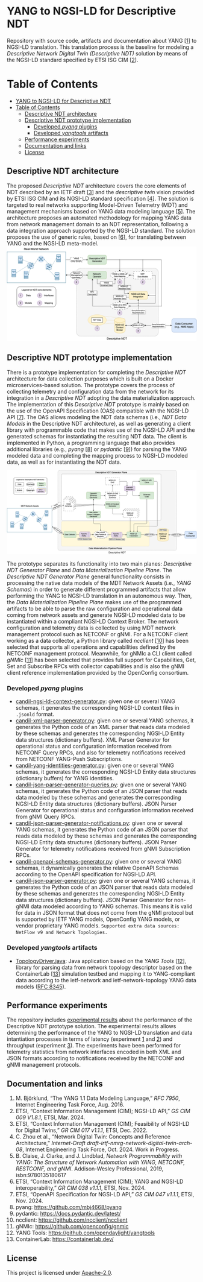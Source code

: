 # YANG to NGSI-LD for Descriptive NDT
Repository with source code, artifacts and documentation about YANG [[1](https://datatracker.ietf.org/doc/html/rfc7950)] to NGSI-LD translation. This translation process is the baseline for modeling a *Descriptive Network Digital Twin (Descriptive NDT)* solution by means of the NGSI-LD standard specified by ETSI ISG CIM [[2](https://www.etsi.org/deliver/etsi_gs/CIM/001_099/009/01.08.01_60/gs_CIM009v010801p.pdf)].

# Table of Contents
- [YANG to NGSI-LD for Descriptive NDT](#yang-to-ngsi-ld-for-descriptive-ndt)
- [Table of Contents](#table-of-contents)
  - [Descriptive NDT architecture](#descriptive-ndt-architecture)
  - [Descriptive NDT prototype implementation](#descriptive-ndt-prototype-implementation)
    - [Developed _pyang_ plugins](#developed-pyang-plugins)
    - [Developed _yangtools_ artifacts](#developed-yangtools-artifacts)
  - [Performance experiments](#performance-experiments)
  - [Documentation and links](#documentation-and-links)
  - [License](#license)
  
## Descriptive NDT architecture
The proposed *Descriptive NDT* architecture covers the core elements of NDT described by an IETF draft [[3](https://datatracker.ietf.org/doc/html/draft-irtf-nmrg-network-digital-twin-arch-08)] and the *descriptive twin* vision provided by ETSI ISG CIM and its NGSI-LD standard specification [[4](https://www.etsi.org/deliver/etsi_gr/CIM/001_099/017/01.01.01_60/gr_CIM017v010101p.pdf)]. The solution is targeted to real networks supporting Model-Driven Telemetry (MDT) and management mechanisms based on YANG data modeling language [[5](https://www.oreilly.com/library/view/network-programmability-with/9780135180471/)]. The architecture proposes an automated methodology for mapping YANG data from network management domain to an NDT representation, following a data integration approach supported by the NGSI-LD standard. The solution proposes the use of generic rules, based on [[6](https://www.etsi.org/deliver/etsi_gr/CIM/001_099/038/01.01.01_60/gr_CIM038v010101p.pdf)], for translating between YANG and the NGSI-LD meta-model. 
![DescriptiveNDT-Arch-DataIntegration](resources/images/DescriptiveNDT-Arch-DataIntegration.png)

## Descriptive NDT prototype implementation
There is a prototype implementation for completing the *Descriptive NDT* architecture for data collection purposes which is built on a Docker microservices-based solution. The prototype covers the process of collecting telemetry and configuration data from the network for its integration in a *Descriptive NDT* adopting the data materialization approach. The implementation of this *Descriptive NDT* prototype is mainly based on the use of the OpenAPI Specification (OAS) compatible with the NGSI-LD API [[7](https://www.etsi.org/deliver/etsi_gs/CIM/001_099/047/01.01.01_60/gs_CIM047v010101p.pdf)]. The OAS allows modeling the NDT data schemas (i.e., *NDT Data Models* in the Descriptive NDT architecture), as well as generating a client library with programmable code that makes use of the NGSI-LD API and the generated schemas for instantiating the resulting NDT data. The client is implemented in Python, a programming language that also provides additional libraries (e.g., *pyang* [[8](https://github.com/mbj4668/pyang)] or *pydantic* [[9](https://docs.pydantic.dev/latest/)]) for parsing the YANG modeled data and completing the mapping process to NGSI-LD modeled data, as well as for instantiating the NDT data. 

![YANG-to-NGSI-LD-translation](resources/images/YANG-to-NGSI-LD-translation.png)

The prototype separates its functionality into two main planes: *Descriptive NDT Generator Plane* and *Data Materialization Pipeline Plane*. The *Descriptive NDT Generator Plane* general functionality consists in processing the native data models of the MDT Network Assets (i.e., *YANG Schemas*) in order to generate different programmed artifacts that allow performing the YANG to NGSI-LD translation in an autonomous way. Then, the *Data Materialization Pipeline Plane* makes use of the programmed artifacts to be able to parse the raw configuration and operational data coming from network assets and generate NGSI-LD modeled data to be instantiated within a compliant NGSI-LD Context Broker. The network configuration and telemetry data is collected by using MDT network management protocol such as NETCONF or gNMI. For a NETCONF client working as a data collector, a Python library called *ncclient* [[10](https://github.com/ncclient/ncclient)] has been selected that supports all operations and capabilities defined by the NETCONF management protocol. Meanwhile, for gNMIc a CLI client called *gNMIc* [[11](https://github.com/openconfig/gnmic)] has been selected that provides full support for Capabilities, Get, Set and Subscribe RPCs with collector capabilities and is also the gNMI client reference implementation provided by the OpenConfig consortium.

### Developed _pyang_ plugins
- [candil-ngsi-ld-context-generator.py](yang/pyang-plugins/candil-ngsi-ld-context-generator.py): given one or several YANG schemas, it generates the corresponding NGSI-LD context files in ```.jsonld``` format.
- [candil-xml-parser-generator.py](yang/pyang-plugins/candil-xml-parser-generator.py): given one or several YANG schemas, it generates the Python code of an XML parser that reads data modeled by these schemas and generates the corresponding NGSI-LD Entity data structures (dictionary buffers). XML Parser Generator for operational status and configuration information received from NETCONF Query RPCs, and also for telemetry notifications received from NETCONF YANG-Push Subscriptions.
- [candil-yang-identities-generator.py](yang/pyang-plugins/candil-yang-identities-generator.py): given one or several YANG schemas, it generates the corresponding NGSI-LD Entity data structures (dictionary buffers) for YANG identities.
- [candil-json-parser-generator-queries.py](yang/pyang-plugins/candil-json-parser-generator-queries.py): given one or several YANG schemas, it generates the Python code of an JSON parser that reads data modeled by these schemas and generates the corresponding NGSI-LD Entity data structures (dictionary buffers). JSON Parser Generator for operational status and configuration information received from gNMI Query RPCs.
- [candil-json-parser-generator-notifications.py](yang/pyang-plugins/candil-json-parser-generator-notifications.py): given one or several YANG schemas, it generates the Python code of an JSON parser that reads data modeled by these schemas and generates the corresponding NGSI-LD Entity data structures (dictionary buffers). JSON Parser Generator for telemetry notifications received from gNMI Subscription RPCs.
- [candil-openapi-schemas-generator.py](yang/pyang-plugins/candil-openapi-schemas-generator.py): given one or several YANG schemas, it dynamically generates the relative OpenAPI Schemas according to the OpenAPI specification for NGSI-LD API.
- [candil-json-parser-generator.py](yang/pyang-plugins/candil-json-parser-generator.py): given one or several YANG schemas, it generates the Python code of an JSON parser that reads data modeled by these schemas and generates the corresponding NGSI-LD Entity data structures (dictionary buffers). JSON Parser Generator for non-gNMI data modeled according to YANG schemas. This means it is valid for data in JSON format that does not come from the gNMI protocol but is supported by IETF YANG models, OpenConfig YANG models, or vendor proprietary YANG models. ```Supported extra data sources: NetFlow v9 and Network Topologies.```

### Developed _yangtools_ artifacts
- [TopologyDriver.java](yang/yang-tools-artifacts/topology-discoverer/topology-driver/src/main/java/upm/dit/giros/TopologyDriver.java): Java application based on the *YANG Tools* [[12](https://github.com/opendaylight/yangtools)], library for parsing data from network topology descriptor based on the ContainerLab [[13](https://containerlab.dev/)] simulation testbed and mapping it to YANG-compliant data according to the ietf-network and ietf-network-topology YANG data models ([RFC 8345](https://datatracker.ietf.org/doc/html/rfc8345)).
  
## Performance experiments
The repository includes [experimental results](testbeds/performance-experiments) about the performance of the Descriptive NDT prototype solution. The experimental results allows determining the performance of the YANG to NGSI-LD translation and data intantiation processes in terms of latency (experiment [1](testbeds/performance-experiments/experiment1) and [2](testbeds/performance-experiments/experiment2)) and throughput (experiment [3](testbeds/performance-experiments/experiment3)). The experiments have been performed for telemetry statistics from network interfaces encoded in both XML and JSON formats according to notifications received by the NETCONF and gNMI management protocols.

## Documentation and links
1. M. Björklund, “The YANG 1.1 Data Modeling Language,” *RFC 7950*, Internet Engineering Task Force, Aug. 2016.
2. ETSI, “Context Information Management (CIM); NGSI-LD API,” *GS CIM 009 V1.8.1*, ETSI, Mar. 2024.
3. ETSI, “Context Information Management (CIM); Feasibility of NGSI-LD for Digital Twins,” *GR CIM 017 v1.1.1*, ETSI, Dec. 2022.
4. C. Zhou et al., “Network Digital Twin: Concepts and Reference Architecture,” *Internet-Draft draft-irtf-nmrg-network-digital-twin-arch-08*, Internet Engineering Task Force, Oct. 2024. Work in Progress.
5. B. Claise, J. Clarke, and J. Lindblad, *Network Programmability with YANG: The Structure of Network Automation with YANG, NETCONF, RESTCONF, and gNMI*. Addison-Wesley Professional, 2019, isbn:9780135180617
6. ETSI, “Context Information Management (CIM); YANG and NGSI-LD interoperability,” *GR CIM 038 v1.1.1*, ETSI, Nov. 2024.
7. ETSI, “OpenAPI Specification for NGSI-LD API,” *GS CIM 047 v1.1.1*, ETSI, Nov. 2024.
8. pyang: https://github.com/mbj4668/pyang
9. pydantic: https://docs.pydantic.dev/latest/
10. ncclient: https://github.com/ncclient/ncclient
11. gNMIc: https://github.com/openconfig/gnmic
12. YANG Tools: https://github.com/opendaylight/yangtools
13. ContainerLab: https://containerlab.dev/

## License
This project is licensed under [Apache-2.0](https://www.apache.org/licenses/LICENSE-2.0).
